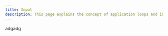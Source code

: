 ```yaml
---
title: Input
description: This page explains the concept of application loops and input handling in TinyFFR.
---
```


adgadg